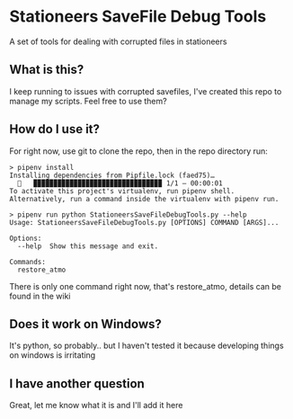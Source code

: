 # Stationeers SaveFile Debug Tools

A set of tools for dealing with corrupted files in stationeers

## What is this?

I keep running to issues with corrupted savefiles, I've created this repo to manage my scripts.  Feel free to use them?

## How do I use it?

For right now, use git to clone the repo, then in the repo directory run:

```
> pipenv install
Installing dependencies from Pipfile.lock (faed75)…
  🐍   ▉▉▉▉▉▉▉▉▉▉▉▉▉▉▉▉▉▉▉▉▉▉▉▉▉▉▉▉▉▉▉▉ 1/1 — 00:00:01
To activate this project's virtualenv, run pipenv shell.
Alternatively, run a command inside the virtualenv with pipenv run.

> pipenv run python StationeersSaveFileDebugTools.py --help
Usage: StationeersSaveFileDebugTools.py [OPTIONS] COMMAND [ARGS]...

Options:
  --help  Show this message and exit.

Commands:
  restore_atmo
```

There is only one command right now, that's restore_atmo, details can be found in the wiki

## Does it work on Windows?

It's python, so probably.. but I haven't tested it because developing things on windows is irritating

## I have another question

Great, let me know what it is and I'll add it here


